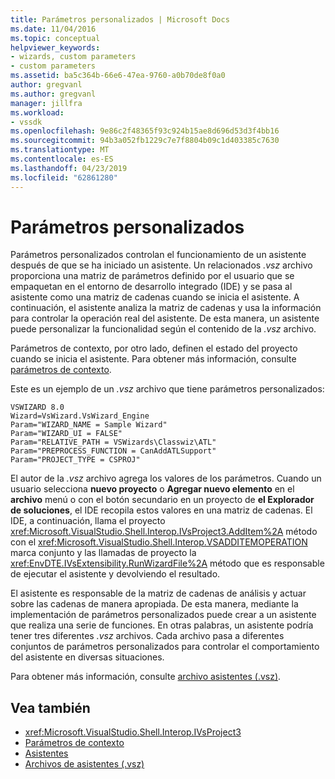 ```yaml
---
title: Parámetros personalizados | Microsoft Docs
ms.date: 11/04/2016
ms.topic: conceptual
helpviewer_keywords:
- wizards, custom parameters
- custom parameters
ms.assetid: ba5c364b-66e6-47ea-9760-a0b70de8f0a0
author: gregvanl
ms.author: gregvanl
manager: jillfra
ms.workload:
- vssdk
ms.openlocfilehash: 9e86c2f48365f93c924b15ae8d696d53d3f4bb16
ms.sourcegitcommit: 94b3a052fb1229c7e7f8804b09c1d403385c7630
ms.translationtype: MT
ms.contentlocale: es-ES
ms.lasthandoff: 04/23/2019
ms.locfileid: "62861280"
---
```

# <a name="custom-parameters"></a>Parámetros personalizados
Parámetros personalizados controlan el funcionamiento de un asistente después de que se ha iniciado un asistente. Un relacionados *.vsz* archivo proporciona una matriz de parámetros definido por el usuario que se empaquetan en el entorno de desarrollo integrado (IDE) y se pasa al asistente como una matriz de cadenas cuando se inicia el asistente. A continuación, el asistente analiza la matriz de cadenas y usa la información para controlar la operación real del asistente. De esta manera, un asistente puede personalizar la funcionalidad según el contenido de la *.vsz* archivo.

 Parámetros de contexto, por otro lado, definen el estado del proyecto cuando se inicia el asistente. Para obtener más información, consulte [parámetros de contexto](../../extensibility/internals/context-parameters.md).

 Este es un ejemplo de un *.vsz* archivo que tiene parámetros personalizados:

```
VSWIZARD 8.0
Wizard=VsWizard.VsWizard_Engine
Param="WIZARD_NAME = Sample Wizard"
Param="WIZARD_UI = FALSE"
Param="RELATIVE_PATH = VSWizards\Classwiz\ATL"
Param="PREPROCESS_FUNCTION = CanAddATLSupport"
Param="PROJECT_TYPE = CSPROJ"
```

 El autor de la *.vsz* archivo agrega los valores de los parámetros. Cuando un usuario selecciona **nuevo proyecto** o **Agregar nuevo elemento** en el **archivo** menú o con el botón secundario en un proyecto de **el Explorador de soluciones**, el IDE recopila estos valores en una matriz de cadenas. El IDE, a continuación, llama el proyecto <xref:Microsoft.VisualStudio.Shell.Interop.IVsProject3.AddItem%2A> método con el <xref:Microsoft.VisualStudio.Shell.Interop.VSADDITEMOPERATION> marca conjunto y las llamadas de proyecto la <xref:EnvDTE.IVsExtensibility.RunWizardFile%2A> método que es responsable de ejecutar el asistente y devolviendo el resultado.

 El asistente es responsable de la matriz de cadenas de análisis y actuar sobre las cadenas de manera apropiada. De esta manera, mediante la implementación de parámetros personalizados puede crear a un asistente que realiza una serie de funciones. En otras palabras, un asistente podría tener tres diferentes *.vsz* archivos. Cada archivo pasa a diferentes conjuntos de parámetros personalizados para controlar el comportamiento del asistente en diversas situaciones.

 Para obtener más información, consulte [archivo asistentes (.vsz)](../../extensibility/internals/wizard-dot-vsz-file.md).

## <a name="see-also"></a>Vea también
- <xref:Microsoft.VisualStudio.Shell.Interop.IVsProject3>
- [Parámetros de contexto](../../extensibility/internals/context-parameters.md)
- [Asistentes](../../extensibility/internals/wizards.md)
- [Archivos de asistentes (.vsz)](../../extensibility/internals/wizard-dot-vsz-file.md)